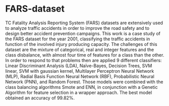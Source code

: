 # FARS-dataset
TC
Fatality Analysis Reporting System (FARS) datasets are extensively used to analyze traffic accidents in order to improve the road safety and to design better accident prevention campaigns. This work is a case study of the FARS dataset for the year 2001, classifying the traffic accidents in function of the involved injury producing capacity. The challenges of this dataset are the mixture of categorical, real and integer features and the class disbalance, with almost four time of features for a class than the other. In order to respond to that problems then are applied 9 different classifiers: Linear Discriminant Analysis (LDA), Naïve-Bayes, Decision Trees, SVM linear, SVM with gaussian kernel, Multilayer Perceptron Neural Network (MLP), Radial Basis Function Neural Network (RBF), Probabilistic Neural Network (PNN), and Random Forest. Those models were combined with the class balancing algorithms Smote and ENN, in conjunction with a Genetic Algorithm for feature selection in a wrapper approach. The best model obtained an accuracy of 99.82%.
